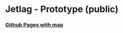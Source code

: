 # Jetlag - Prototype (public)
### [Github Pages with map](https://ruben-white.github.io/jetlag-public)
